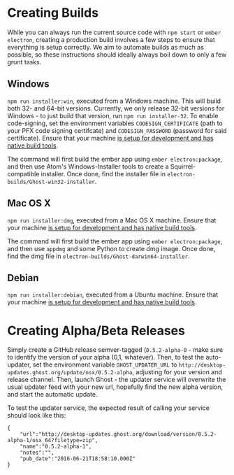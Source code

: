 # Creating Builds
While you can always run the current source code with `npm start` or `ember electron`, creating a production build involves a few steps to ensure that everything is setup correctly. We aim to automate builds as much as possible, so these instructions should ideally always boil down to only a few grunt tasks.

## Windows
`npm run installer:win`, executed from a Windows machine. This will build both 32- and 64-bit versions. Currently, we only release 32-bit versions for Windows - to just build that version, run `npm run installer-32`. To enable code-signing, set the environment variables `CODESIGN_CERTIFICATE` (path to your PFX code signing certifcate) and `CODESIGN_PASSWORD` (password for said certificate). Ensure that your machine [is setup for development and has native build tools](developer-environment.md).

The command will first build the ember app using `ember electron:package`, and then use Atom's Windows-Installer tools to create a Squirrel-compatible installer. Once done, find the installer file in `electron-builds/Ghost-win32-installer`.

## Mac OS X
`npm run installer:dmg`, executed from a Mac OS X machine. Ensure that your machine [is setup for development and has native build tools](developer-environment.md).

The command will first build the ember app using `ember electron:package`, and then use `appdmg` and some Python to create dmg image. Once done, find the dmg file in `electron-builds/Ghost-darwin64-installer`.

## Debian
`npm run installer:debian`, executed from a Ubuntu machine. Ensure that your machine [is setup for development and has native build tools](developer-environment.md).

# Creating Alpha/Beta Releases
Simply create a GitHub release semver-tagged (`0.5.2-alpha-0` - make sure to identify the version of your alpha (0,1, whatever). Then, to test the auto-updater, set the environment variable `GHOST_UPDATER_URL` to `http://desktop-updates.ghost.org/update/osx/0.5.2-alpha`, adjusting for your version and release channel. Then, launch Ghost - the updater service will overwrite the usual updater feed with your new url, hopefully find the new alpha version, and start the automatic update.

To test the updater service, the expected result of calling your service should look like this:

```
{
    "url":"http://desktop-updates.ghost.org/download/version/0.5.2-alpha-1/osx_64?filetype=zip",
    "name":"0.5.2-alpha-1",
    "notes":"",
    "pub_date":"2016-06-21T18:58:10.000Z"
}
```